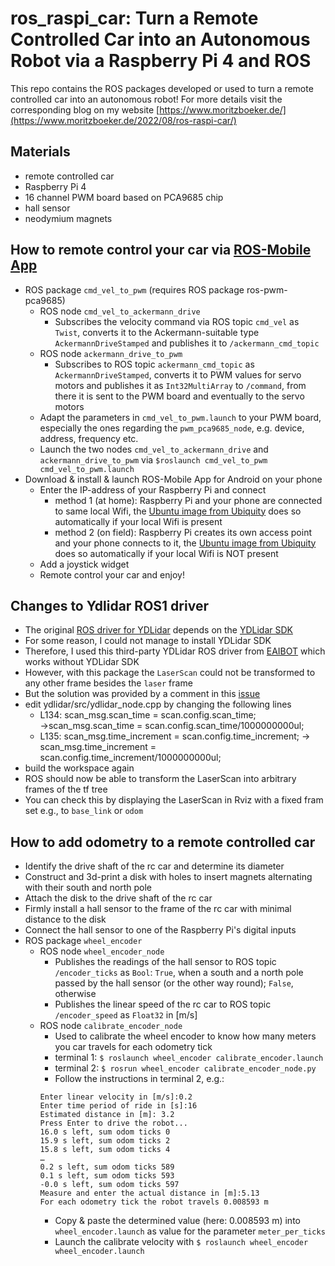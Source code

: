 # ros_raspi_car: Turn a Remote Controlled Car into an Autonomous Robot via a Raspberry Pi 4 and ROS
This repo contains the ROS packages developed or used to turn a remote controlled car into an autonomous robot! For more details visit the corresponding blog on my website [https://www.moritzboeker.de/](https://www.moritzboeker.de/2022/08/ros-raspi-car/)

## Materials
- remote controlled car
- Raspberry Pi 4
- 16 channel PWM board based on PCA9685 chip
- hall sensor
- neodymium magnets

## How to remote control your car via [ROS-Mobile App](https://github.com/ROS-Mobile/ROS-Mobile-Android)
- ROS package `cmd_vel_to_pwm` (requires ROS package ros-pwm-pca9685)
	- ROS node `cmd_vel_to_ackermann_drive`
		- Subscribes the velocity command via ROS topic `cmd_vel` as `Twist`, converts it to the Ackermann-suitable type `AckermannDriveStamped` and publishes it to `/ackermann_cmd_topic`
	- ROS node `ackermann_drive_to_pwm`
		- Subscribes to ROS topic `ackermann_cmd_topic` as `AckermannDriveStamped`, converts it to PWM values for servo motors and publishes it as `Int32MultiArray` to `/command`, from there it is sent to the PWM board and eventually to the servo motors
	- Adapt the parameters in `cmd_vel_to_pwm.launch` to your PWM board, especially the ones regarding the `pwm_pca9685_node`, e.g. device, address, frequency etc.
	- Launch the two nodes `cmd_vel_to_ackermann_drive` and `ackermann_drive_to_pwm` via `$roslaunch cmd_vel_to_pwm cmd_vel_to_pwm.launch`
- Download & install & launch ROS-Mobile App for Android on your phone
	- Enter the IP-address of your Raspberry Pi and connect
		- method 1 (at home): Raspberry Pi and your phone are connected to same local Wifi, the [Ubuntu image from Ubiquity](https://learn.ubiquityrobotics.com/noetic_pi_image_downloads) does so automatically if your local Wifi is present
		- method 2 (on field): Raspberry Pi creates its own access point and your phone connects to it, the [Ubuntu image from Ubiquity](https://learn.ubiquityrobotics.com/noetic_pi_image_downloads) does so automatically if your local Wifi is NOT present
	- Add a joystick widget
	- Remote control your car and enjoy!

## Changes to Ydlidar ROS1 driver
- The original [ROS driver for YDLidar](https://github.com/YDLIDAR/ydlidar_ros_driver) depends on the [YDLidar SDK](https://github.com/YDLIDAR/YDLidar-SDK)
- For some reason, I could not manage to install YDLidar SDK
- Therefore, I used this third-party YDLidar ROS driver from [EAIBOT](https://github.com/EAIBOT/ydlidar) which works without YDLidar SDK
- However, with this package the `LaserScan` could not be transformed to any other frame besides the `laser` frame
- But the solution was provided by a comment in this [issue](https://github.com/EAIBOT/ydlidar/issues/14)
- edit ydlidar/src/ydlidar_node.cpp by changing the following lines
  - L134: scan_msg.scan_time = scan.config.scan_time; →scan_msg.scan_time = scan.config.scan_time/1000000000ul;
  - L135: scan_msg.time_increment = scan.config.time_increment; → scan_msg.time_increment = scan.config.time_increment/1000000000ul;
- build the workspace again
- ROS should now be able to transform the LaserScan into arbitrary frames of the tf tree
- You can check this by displaying the LaserScan in Rviz with a fixed fram set e.g., to `base_link` or `odom`


## How to add odometry to a remote controlled car
- Identify the drive shaft of the rc car and determine its diameter
- Construct and 3d-print a disk with holes to insert magnets alternating with their south and north pole
- Attach the disk to the drive shaft of the rc car
- Firmly install a hall sensor to the frame of the rc car with minimal distance to the disk
- Connect the hall sensor to one of the Raspberry Pi's digital inputs
- ROS package `wheel_encoder`
	- ROS node `wheel_encoder_node`
		- Publishes the readings of the hall sensor to ROS topic `/encoder_ticks` as `Bool`: `True`, when a south and a north pole passed by the hall sensor (or the other way round); `False`, otherwise
		- Publishes the linear speed of the rc car to ROS topic `/encoder_speed` as `Float32` in [m/s] 
	- ROS node `calibrate_encoder_node`
		- Used to calibrate the wheel encoder to know how many meters you car travels for each odometry tick
		- terminal 1: `$ roslaunch wheel_encoder calibrate_encoder.launch`
		- terminal 2: `$ rosrun wheel_encoder calibrate_encoder_node.py`
		- Follow the instructions in terminal 2, e.g.:
		~~~
		Enter linear velocity in [m/s]:0.2
		Enter time period of ride in [s]:16
		Estimated distance in [m]: 3.2
		Press Enter to drive the robot...
		16.0 s left, sum odom ticks 0
		15.9 s left, sum odom ticks 2
		15.8 s left, sum odom ticks 4
		…
		0.2 s left, sum odom ticks 589
		0.1 s left, sum odom ticks 593
		-0.0 s left, sum odom ticks 597
		Measure and enter the actual distance in [m]:5.13
		For each odometry tick the robot travels 0.008593 m
		~~~
		- Copy & paste the determined value (here: 0.008593 m) into `wheel_encoder.launch` as value for the parameter `meter_per_ticks`
		- Launch the calibrate velocity with `$ roslaunch wheel_encoder wheel_encoder.launch`

